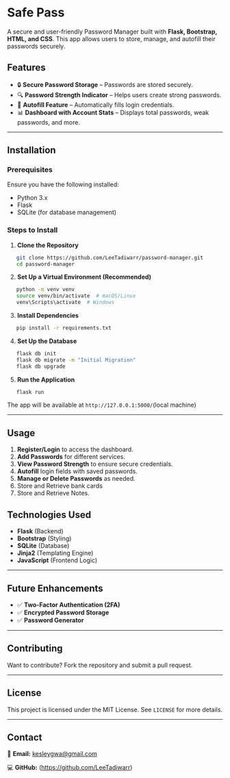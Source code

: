 # Safe Pass

A secure and user-friendly Password Manager built with **Flask, Bootstrap, HTML, and CSS**. This app allows users to store, manage, and autofill their passwords securely.

## Features
- 🔒 **Secure Password Storage** – Passwords are stored securely.
- 🔍 **Password Strength Indicator** – Helps users create strong passwords.
- 🔑 **Autofill Feature** – Automatically fills login credentials.
- 📊 **Dashboard with Account Stats** – Displays total passwords, weak passwords, and more.

---

## Installation

### Prerequisites
Ensure you have the following installed:
- Python 3.x
- Flask
- SQLite (for database management)

### Steps to Install
1. **Clone the Repository**
```bash
   git clone https://github.com/LeeTadiwarr/password-manager.git
   cd password-manager
```

2. **Set Up a Virtual Environment (Recommended)**
```bash
   python -m venv venv
   source venv/bin/activate  # macOS/Linux
   venv\Scripts\activate  # Windows
```

3. **Install Dependencies**
```bash
   pip install -r requirements.txt
```

4. **Set Up the Database**
```bash
   flask db init
   flask db migrate -m "Initial Migration"
   flask db upgrade
```

5. **Run the Application**
```bash
   flask run
```

The app will be available at `http://127.0.0.1:5000/`(local machine)

---

## Usage
1. **Register/Login** to access the dashboard.
2. **Add Passwords** for different services.
3. **View Password Strength** to ensure secure credentials.
4. **Autofill** login fields with saved passwords.
5. **Manage or Delete Passwords** as needed.
6. Store and Retrieve bank cards
7. Store and Retrieve Notes.


## Technologies Used
- **Flask** (Backend)
- **Bootstrap** (Styling)
- **SQLite** (Database)
- **Jinja2** (Templating Engine)
- **JavaScript** (Frontend Logic)

---

## Future Enhancements
- ✅ **Two-Factor Authentication (2FA)**
- ✅ **Encrypted Password Storage**
- ✅ **Password Generator**

----

## Contributing
Want to contribute? Fork the repository and submit a pull request.


----

## License
This project is licensed under the MIT License. See `LICENSE` for more details.

---

## Contact
📧 **Email:** kesleygwa@gmail.com

💻 **GitHub:** (https://github.com/LeeTadiwarr)
